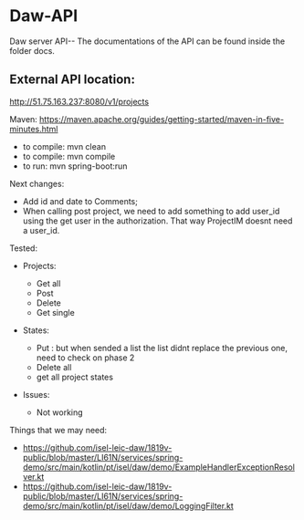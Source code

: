 # Daw-API
Daw server API-- The documentations of the API can be found inside the folder docs.

## External API location:
<http://51.75.163.237:8080/v1/projects>

Maven: https://maven.apache.org/guides/getting-started/maven-in-five-minutes.html
* to compile: mvn clean
* to compile: mvn compile 
* to run: mvn spring-boot:run





Next changes: 
* Add id and date to Comments;
* When calling post project, we need to add something to add user_id using the get user in the authorization. That way ProjectIM doesnt need a user_id.


Tested:
- Projects:
  * Get all 
  * Post
  * Delete
  * Get single
  
- States:
  * Put : but when sended a list the list didnt replace the previous one, need to check on phase 2 
  * Delete all 
  * get all project states 
- Issues:
  * Not working

Things that we may need:
* https://github.com/isel-leic-daw/1819v-public/blob/master/LI61N/services/spring-demo/src/main/kotlin/pt/isel/daw/demo/ExampleHandlerExceptionResolver.kt
* https://github.com/isel-leic-daw/1819v-public/blob/master/LI61N/services/spring-demo/src/main/kotlin/pt/isel/daw/demo/LoggingFilter.kt
